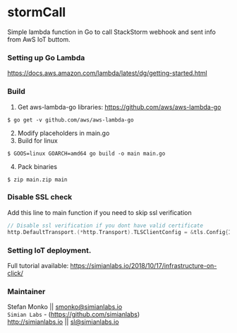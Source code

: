 # stormCall

Simple lambda function in Go to call StackStorm webhook and sent info from AwS IoT buttom.

### Setting up Go Lambda

https://docs.aws.amazon.com/lambda/latest/dg/getting-started.html


### Build

1. Get aws-lambda-go libraries: https://github.com/aws/aws-lambda-go
```
$ go get -v github.com/aws/aws-lambda-go
```
2. Modify placeholders in main.go
3. Build for linux
```
$ GOOS=linux GOARCH=amd64 go build -o main main.go
```
4. Pack binaries
```
$ zip main.zip main
```

### Disable SSL check

Add this line to main function if you need to skip ssl verification

```go
// Disable ssl verification if you dont have valid certificate
http.DefaultTransport.(*http.Transport).TLSClientConfig = &tls.Config{InsecureSkipVerify: true}
```


### Setting IoT deployment.

Full tutorial available: https://simianlabs.io/2018/10/17/infrastructure-on-click/

### Maintainer
Stefan Monko || smonko@simianlabs.io  
`Simian Labs` - (https://github.com/simianlabs)  
http://simianlabs.io || sl@simianlabs.io